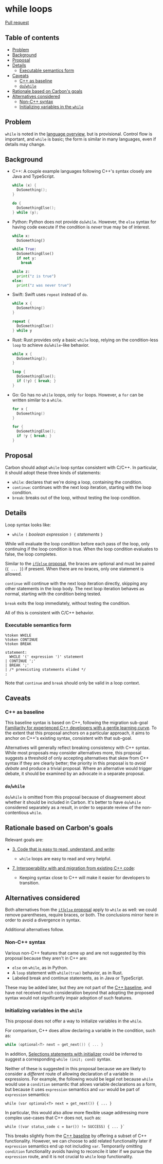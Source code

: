 # while loops

<!--
Part of the Carbon Language project, under the Apache License v2.0 with LLVM
Exceptions. See /LICENSE for license information.
SPDX-License-Identifier: Apache-2.0 WITH LLVM-exception
-->

[Pull request](https://github.com/carbon-language/carbon-lang/pull/340)

<!-- toc -->

## Table of contents

-   [Problem](#problem)
-   [Background](#background)
-   [Proposal](#proposal)
-   [Details](#details)
    -   [Executable semantics form](#executable-semantics-form)
-   [Caveats](#caveats)
    -   [C++ as baseline](#c-as-baseline)
    -   [`do`/`while`](#dowhile)
-   [Rationale based on Carbon's goals](#rationale-based-on-carbons-goals)
-   [Alternatives considered](#alternatives-considered)
    -   [Non-C++ syntax](#non-c-syntax)
    -   [Initializing variables in the `while`](#initializing-variables-in-the-while)

<!-- tocstop -->

## Problem

`while` is noted in the [language overview](/docs/design/README.md#while), but
is provisional. Control flow is important, and `while` is basic; the form is
similar in many languages, even if details may change.

## Background

-   C++: A couple example languages following C++'s syntax closely are Java and
    TypeScript.

    ```cc
    while (x) {
      DoSomething();
    }

    do {
      DoSomethingElse();
    } while (y);
    ```

-   Python: Python does not provide `do`/`while`. However, the `else` syntax for
    having code execute if the condition is _never_ true may be of interest.

    ```python
    while x:
      DoSomething()

    while True:
      DoSomethingElse()
      if not y:
        break

    while z:
      print("z is true")
    else:
      print("z was never true")
    ```

-   Swift: Swift uses `repeat` instead of `do`.

    ```swift
    while x {
      DoSomething()
    }

    repeat {
      DoSomethingElse()
    } while y
    ```

-   Rust: Rust provides only a basic `while` loop, relying on the condition-less
    `loop` to achieve `do`/`while`-like behavior.

    ```rust
    while x {
      DoSomething();
    }

    loop {
      DoSomethingElse();
      if (!y) { break; }
    }
    ```

-   Go: Go has no `while` loops, only `for` loops. However, a `for` can be
    written similar to a `while`.

    ```go
    for x {
      DoSomething()
    }

    for {
      DoSomethingElse();
      if !y { break; }
    }
    ```

## Proposal

Carbon should adopt `while` loop syntax consistent with C/C++. In particular, it
should adopt these three kinds of statements:

-   `while`: declares that we're doing a loop, containing the condition.
-   `continue`: continues with the next loop iteration, starting with the loop
    condition.
-   `break`: breaks out of the loop, without testing the loop condition.

## Details

Loop syntax looks like:

-   `while (` _boolean expression_ `) {` _statements_ `}`

While will evaluate the loop condition before each pass of the loop, only
continuing if the loop condition is true. When the loop condition evaluates to
false, the loop completes.

Similar to the
[`if`/`else` proposal](https://github.com/carbon-language/carbon-lang/pull/285),
the braces are optional and must be paired (`{ ... }`) if present. When there
are no braces, only one statement is allowed.

`continue` will continue with the next loop iteration directly, skipping any
other statements in the loop body. The next loop iteration behaves as normal,
starting with the condition being tested.

`break` exits the loop immediately, without testing the condition.

All of this is consistent with C/C++ behavior.

### Executable semantics form

```
%token WHILE
%token CONTINUE
%token BREAK

statement:
  WHILE '(' expression ')' statement
| CONTINUE ';'
| BREAK ';'
| /* preexisting statements elided */
;
```

Note that `continue` and `break` should only be valid in a loop context.

## Caveats

### C++ as baseline

This baseline syntax is based on C++, following the migration sub-goal
[Familiarity for experienced C++ developers with a gentle learning curve](/docs/project/goals.md#interoperability-with-and-migration-from-existing-c-code).
To the extent that this proposal anchors on a particular approach, it aims to
anchor on C++'s existing syntax, consistent with that sub-goal.

Alternatives will generally reflect breaking consistency with C++ syntax. While
most proposals may consider alternatives more, this proposal suggests a
threshold of only accepting alternatives that skew from C++ syntax if they are
clearly better; the priority in this proposal is to _avoid debate_ and produce a
trivial proposal. Where an alternative would trigger debate, it should be
examined by an advocate in a separate proposal.

### `do`/`while`

`do`/`while` is omitted from this proposal because of disagreement about whether
it should be included in Carbon. It's better to have `do`/`while` considered
separately as a result, in order to separate review of the non-contentious
`while`.

## Rationale based on Carbon's goals

Relevant goals are:

-   [3. Code that is easy to read, understand, and write](/docs/project/goals.md#code-that-is-easy-to-read-understand-and-write):

    -   `while` loops are easy to read and very helpful.

-   [7. Interoperability with and migration from existing C++ code](/docs/project/goals.md#interoperability-with-and-migration-from-existing-c-code):

    -   Keeping syntax close to C++ will make it easier for developers to
        transition.

## Alternatives considered

Both alternatives from the
[`if`/`else` proposal](https://github.com/carbon-language/carbon-lang/pull/285)
apply to `while` as well: we could remove parentheses, require braces, or both.
The conclusions mirror here in order to avoid a divergence in syntax.

Additional alternatives follow.

### Non-C++ syntax

Various non-C++ features that came up and are not suggested by this proposal
because they aren't in C++ are:

-   `else` on `while`, as in Python.
-   A `loop` statement with `while(true)` behavior, as in Rust.
-   Labeled break and continue statements, as in Java or TypeScript.

These may be added later, but they are not part of the
[C++ baseline](#c-as-baseline), and have not received much consideration beyond
that adopting the proposed syntax would not significantly impair adoption of
such features.

### Initializing variables in the `while`

This proposal does not offer a way to initialize variables in the `while`.

For comparison, C++ does allow declaring a variable in the condition, such as:

```cc
while (optional<T> next = get_next()) { ... }
```

In addition,
[Selections statements with initializer](http://www.open-std.org/jtc1/sc22/wg21/docs/papers/2016/p0305r1.html)
could be inferred to suggest a corresponding `while (init; cond)` syntax.

Neither of these is suggested in this proposal because we are likely to consider
a _different_ route of allowing declaration of a variable in expressions. For
example, the following would be legal not because `while` would use a
`condition` semantic that allows variable declarations as a form, but because it
uses `expression` semantics and `var` would be part of `expression` semantics:

```carbon
while (var optional<T> next = get_next()) { ... }
```

In particular, this would also allow more flexible usage addressing more complex
use-cases that C++ does not, such as:

```carbon
while ((var status_code c = bar()) != SUCCESS) { ... }`
```

This breaks slightly from the [C++ baseline](#c-as-baseline) by offering a
subset of C++ functionality. However, we can choose to add related functionality
later if `expression` semantics end up not including `var`. Temporarily omitting
`condition` functionality avoids having to reconcile it later if we pursue the
`expression` route, and it is not crucial to `while` loop functionality.
